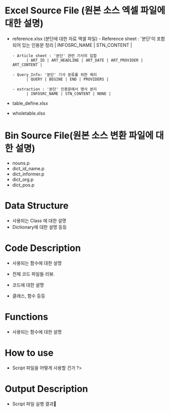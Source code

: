 #  Excel Source File (원본 소스  엑셀 파일에 대한 설명)
- reference.xlsx (분단에 대한 자료 엑셀 파일)
      - Reference sheet : '분단'이 포함되어 있는 인용문 정리
            | INFOSRC_NAME | STN_CONTENT |

      - Article sheet : '분단' 관련 기사의 집합
            | ART_ID | ART_HEADLINE | ART_DATE | ART_PROVIDER | ART_CONTENT | 

      - Query_Info: '분단' 기사 분류를 위한 쿼리
            | QUERY | BEGINE | END | PROVIDERS | 
       
      - extraction : '분단' 인용문에서 명사 분리
            | INFOSRC_NAME | STN_CONTENT | NONE |


- table_define.xlsx
- wholetable.xlsx

#  Bin  Source File(원본 소스 변환 파일에 대한 설명)
-  nouns.p
-  dict_id_name.p
-  dict_informer.p
-  dict_org.p
-  dict_pos.p

# Data Structure 
- 사용되는 Class 에 대한 설명
- Dictionary에 대한 설명 등등



# Code Description 
- 사용되는 함수에 대한 설명

- 전체 코드 파일들 리뷰. 
- 코드에 대한 설명
- 클래스, 함수 등등

# Functions
- 사용되는 함수에 대한 설명
 
# How to use
- Script 파일을 어떻게 사용할 건가 ?>
 
 
# Output Description 
- Script 파일 실행 결과











